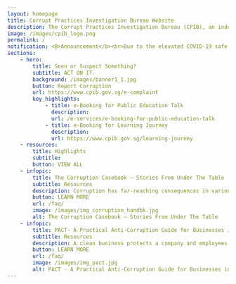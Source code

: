 ```yaml
---
layout: homepage
title: Corrupt Practices Investigation Bureau Website
description: The Corrupt Practices Investigation Bureau (CPIB), an independent agency, is responsible for the investigation and prevention of corruption in Singapore.
image: /images/cpib_logo.png
permalink: /
notification: <B>Announcement</b><br>Due to the elevated COVID-19 safe distancing measures, the Corruption Reporting & Heritage Centre (CRHC) @ 247 Whitley Road will remain closed till further notice. The CPIB will still operate as usual. However, members of the public are strongly advised against visiting the CPIB headquarters during this time of elevated safe distancing measures.
sections:
    - hero:
        title: Seen or Suspect Something?
        subtitle: ACT ON IT.
        background: /images/banner1_1.jpg
        button: Report Corruption
        url: https://www.cpib.gov.sg/e-complaint
        key_highlights:
            - title: e-Booking for Public Education Talk
              description: 
              url: /e-services/e-booking-for-public-education-talk
            - title: e-Booking for Learning Journey
              description: 
              url: https://www.cpib.gov.sg/learning-journey
    - resources:
        title: Highlights
        subtitle: 
        button: VIEW ALL
    - infopic:
        title: The Corruption Casebook – Stories From Under The Table
        subtitle: Resources
        description: Corruption has far-reaching consequences in various aspects of society. As part of CPIB’s prevention and outreach efforts, the CPIB has developed an e-Book titled "<B>The Corruption Casebook - Stories From Under The Table</b>" featuring stories on past cases of corruption.
        button: LEARN MORE
        url: /faq/
        image: /images/img_corruption_handbk.jpg
        alt: The Corruption Casebook – Stories From Under The Table
    - infopic:
        title: PACT- A Practical Anti-Corruption Guide for Businesses in Singapore
        subtitle: Resources
        description: A clean business protects a company and employees from being caught in thorny and compromising situations. As part of the CPIB’s commitment to combat corruption in the private sector, we have developed <b>PACT: A Practical Anti-Corruption Guide for Businesses in Singapore</b> to help domestic business owners prevent corruption in their companies.
        button: LEARN MORE
        url: /faq/
        image: /images/img_pact.jpg
        alt: PACT - A Practical Anti-Corruption Guide for Businesses in Singapore
---
```


